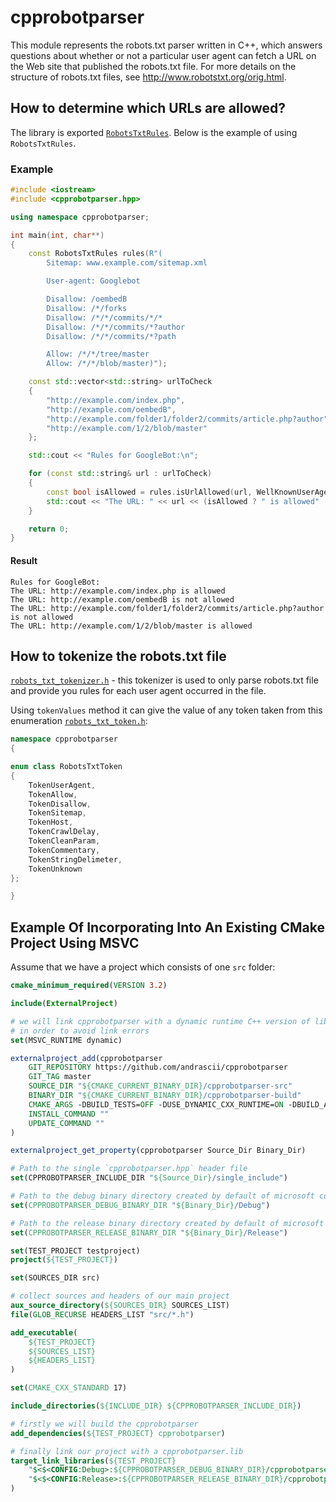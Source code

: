 # cpprobotparser
This module represents the robots.txt parser written in C++, which answers questions about whether or not a particular user agent can fetch a URL on the Web site that published the robots.txt file. For more details on the structure of robots.txt files, see http://www.robotstxt.org/orig.html.

## How to determine which URLs are allowed?

The library is exported [`RobotsTxtRules`](https://github.com/andrascii/cpprobotparser/blob/master/include/robots_txt_rules.h).
Below is the example of using `RobotsTxtRules`.

### Example

```cpp
#include <iostream>
#include <cpprobotparser.hpp>

using namespace cpprobotparser;

int main(int, char**)
{
    const RobotsTxtRules rules(R"(
        Sitemap: www.example.com/sitemap.xml

        User-agent: Googlebot

        Disallow: /oembedB
        Disallow: /*/forks
        Disallow: /*/*/commits/*/*
        Disallow: /*/*/commits/*?author
        Disallow: /*/*/commits/*?path

        Allow: /*/*/tree/master
        Allow: /*/*/blob/master)");

    const std::vector<std::string> urlToCheck
    {
        "http://example.com/index.php",
        "http://example.com/oembedB",
        "http://example.com/folder1/folder2/commits/article.php?author",
        "http://example.com/1/2/blob/master"
    };

    std::cout << "Rules for GoogleBot:\n";

    for (const std::string& url : urlToCheck)
    {
        const bool isAllowed = rules.isUrlAllowed(url, WellKnownUserAgent::GoogleBot);
        std::cout << "The URL: " << url << (isAllowed ? " is allowed" : " is not allowed") << "\n";
    }

    return 0;
}
```

#### Result
```
Rules for GoogleBot:
The URL: http://example.com/index.php is allowed
The URL: http://example.com/oembedB is not allowed
The URL: http://example.com/folder1/folder2/commits/article.php?author is not allowed
The URL: http://example.com/1/2/blob/master is allowed
```

## How to tokenize the robots.txt file

[`robots_txt_tokenizer.h`](https://github.com/andrascii/cpprobotparser/blob/master/include/robots_txt_tokenizer.h) - this tokenizer is used to only parse robots.txt file and provide you rules for each user agent occurred in the file.

Using `tokenValues` method it can give the value of any token taken from this enumeration [`robots_txt_token.h`](https://github.com/andrascii/cpprobotparser/blob/master/include/robots_txt_token.h):

```cpp
namespace cpprobotparser
{

enum class RobotsTxtToken
{
    TokenUserAgent,
    TokenAllow,
    TokenDisallow,
    TokenSitemap,
    TokenHost,
    TokenCrawlDelay,
    TokenCleanParam,
    TokenCommentary,
    TokenStringDelimeter,
    TokenUnknown
};

}
```

## Example Of Incorporating Into An Existing CMake Project Using MSVC

Assume that we have a project which consists of one `src` folder:

```cmake
cmake_minimum_required(VERSION 3.2)

include(ExternalProject)

# we will link cpprobotparser with a dynamic runtime C++ version of library
# in order to avoid link errors
set(MSVC_RUNTIME dynamic)

externalproject_add(cpprobotparser
    GIT_REPOSITORY https://github.com/andrascii/cpprobotparser
    GIT_TAG master
    SOURCE_DIR "${CMAKE_CURRENT_BINARY_DIR}/cpprobotparser-src"
    BINARY_DIR "${CMAKE_CURRENT_BINARY_DIR}/cpprobotparser-build"
    CMAKE_ARGS -DBUILD_TESTS=OFF -DUSE_DYNAMIC_CXX_RUNTIME=ON -DBUILD_AS_SHARED=ON
    INSTALL_COMMAND ""
    UPDATE_COMMAND ""
)

externalproject_get_property(cpprobotparser Source_Dir Binary_Dir)

# Path to the single `cpprobotparser.hpp` header file
set(CPPROBOTPARSER_INCLUDE_DIR "${Source_Dir}/single_include")

# Path to the debug binary directory created by default of microsoft compiler
set(CPPROBOTPARSER_DEBUG_BINARY_DIR "${Binary_Dir}/Debug")

# Path to the release binary directory created by default of microsoft compiler
set(CPPROBOTPARSER_RELEASE_BINARY_DIR "${Binary_Dir}/Release")

set(TEST_PROJECT testproject)
project(${TEST_PROJECT})

set(SOURCES_DIR src)

# collect sources and headers of our main project
aux_source_directory(${SOURCES_DIR} SOURCES_LIST)
file(GLOB_RECURSE HEADERS_LIST "src/*.h")

add_executable(
	${TEST_PROJECT}
	${SOURCES_LIST}
	${HEADERS_LIST}
)

set(CMAKE_CXX_STANDARD 17)

include_directories(${INCLUDE_DIR} ${CPPROBOTPARSER_INCLUDE_DIR})

# firstly we will build the cpprobotparser
add_dependencies(${TEST_PROJECT} cpprobotparser)

# finally link our project with a cpprobotparser.lib
target_link_libraries(${TEST_PROJECT}
    "$<$<CONFIG:Debug>:${CPPROBOTPARSER_DEBUG_BINARY_DIR}/cpprobotparser.lib>" # for debug version
    "$<$<CONFIG:Release>:${CPPROBOTPARSER_RELEASE_BINARY_DIR}/cpprobotparser.lib>" # for release version
)

```
